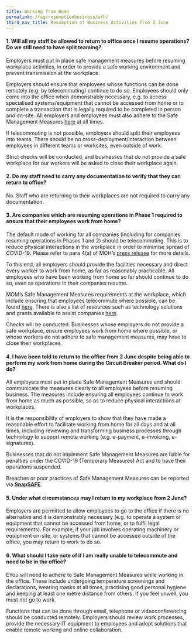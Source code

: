 ```yaml
---
title: Working from Home
permalink: /faq/resumptionbusiness/wfh/
third_nav_title: Resumption of Business Activities from 2 June
---
```


#### **1. Will all my staff be allowed to return to office once I resume operations? Do we still need to have split teaming?**
Employers must put in place safe management measures before resuming workplace activities, in order to provide a safe working environment and prevent transmission at the workplace.

Employers should ensure that employees whose functions can be done remotely (e.g. by telecommuting) continue to do so.  Employees should only come into the office when demonstrably necessary, e.g. to access specialised systems/equipment that cannot be accessed from home or to complete a transaction that is legally required to be completed in person and on-site. All employers and employees must also adhere to the Safe Management Measures <a href="https://covid.gobusiness.gov.sg/safemanagement/general/" target="_blank">here</a> at all times.

If telecommuting is not possible, employers should split their employees into teams. There should be no cross-deployment/interaction between employees in different teams or worksites, even outside of work.

Strict checks will be conducted, and businesses that do not provide a safe workplace for our workers will be asked to close their workplace again.

#### **2. Do my staff need to carry any documentation to verify that they can return to office?**
No. Staff who are returning to their workplaces are not required to carry any documentation.

#### **3. Are companies which are resuming operations in Phase 1 required to ensure that their employees work from home?**
The default mode of working for all companies (including for companies resuming operations in Phases 1 and 2) should be telecommuting. This is to reduce physical interactions in the workplace in order to minimise spread of COVID-19. Please refer to para 4(a) of MOH’s <a href="https://www.moh.gov.sg/news-highlights/details/end-of-circuit-breaker-phased-approach-to-resuming-activities-safely" target="_blank">press release</a> for more details. 

To this end, all employers should provide the facilities necessary and direct every worker to work from home, as far as reasonably practicable. All employees who have been working from home so far should continue to do so, even as operations in their companies resume.

MOM’s Safe Management Measures requirements at the workplace, which include ensuring that employees telecommute where possible, can be found <a href="https://www.mom.gov.sg/covid-19/requirements-for-safe-management-measures" target="_blank">here</a>. There is also a list of resources such as technology solutions and grants available to assist companies <a href="https://www.mom.gov.sg/-/media/mom/documents/covid-19/annex-a-resources-to-assist-companies.pdf" target="_blank">here</a>. 

Checks will be conducted. Businesses whose employers do not provide a safe workplace, ensure employees work from home where possible, or whose workers do not adhere to safe management measures, may have to close their workplaces.

#### **4. I have been told to return to the office from 2 June despite being able to perform my work from home during the Circuit Breaker period. What do I do?**
All employers must put in place Safe Management Measures and should communicate the measures clearly to all employees before resuming business. The measures include ensuring all employees continue to work from home as much as possible, so as to reduce physical interactions at workplaces.

It is the responsibility of employers to show that they have made a reasonable effort to facilitate working from home for all days and at all times, including reviewing and transforming business processes through technology to support remote working (e.g. e-payment, e-invoicing, e-signatures).

Businesses that do not implement Safe Management Measures are liable for penalties under the COVID-19 (Temporary Measures) Act and to have their operations suspended.

Breaches or poor practices of Safe Management Measures can be reported via **<a href="https://www.mom.gov.sg/eservices/snapsafe" target="_blank">SnapSAFE</a>**.

#### **5. Under what circumstances may I return to my workplace from 2 June?**
Employers are permitted to allow employees to go to the office if there is no alternative and it is demonstrably necessary (e.g. to operate a system or equipment that cannot be accessed from home, or to fulfil legal requirements).  For example, if your job involves operating machinery or equipment on-site, or systems that cannot be accessed outside of the office, you may return to work to do so.

#### **6. What should I take note of if I am really unable to telecommute and need to be in the office?**
EYou will need to adhere to Safe Management Measures while working in the office. These include undergoing temperature screenings and declarations, wearing masks at all times, practising good personal hygiene and keeping at least one metre distance from others. If you feel unwell, you must not go to work.

Functions that can be done through email, telephone or videoconferencing should be conducted remotely. Employers should review work processes, provide the necessary IT equipment to employees and adopt solutions that enable remote working and online collaboration.